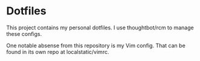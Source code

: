 Dotfiles
========

This project contains my personal dotfiles. I use thoughtbot/rcm to manage these configs.

One notable absense from this repository is my Vim config. That can be found in its own repo at localstatic/vimrc.

